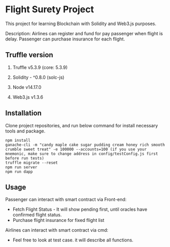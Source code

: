 # Flight Surety Project

This project for learning Blockchain with Solidity and Web3.js purposes.

Description:
Airlines can register and fund for pay passenger when flight is delay.
Passenger can purchase insurance for each flight.

## Truffle version

1.  Truffle v5.3.9 (core: 5.3.9)

2.  Solidity - ^0.8.0 (solc-js)

3.  Node v14.17.0

4.  Web3.js v1.3.6

## Installation

Clone project repositories, and run below command for install necessary tools and package.

```
npm install
ganache-cli -m "candy maple cake sugar pudding cream honey rich smooth crumble sweet treat" -e 100000 --accounts=100 (if you use your mnemonic, make sure to change address in config/testConfig.js first before run tests)
truffle migrate --reset
npm run server
npm run dapp
```

## Usage

Passenger can interact with smart contract via Front-end:

- Fetch Flight Status - It will show pending first, until oracles have confirmed flight status.
- Purchase flight insurance for fixed flight list

Airlines can interact with smart contract via cmd:

- Feel free to look at test case. it will describe all functions.
